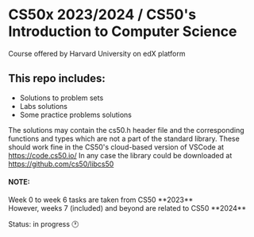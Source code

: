# CS50x 2023/2024 / CS50's Introduction to Computer Science  
Course offered by Harvard University on edX platform  

## This repo includes:
* Solutions to problem sets
* Labs solutions
* Some practice problems solutions

The solutions may contain the cs50.h header file and the corresponding functions and types which are not a part of the standard library.
These should work fine in the CS50's cloud-based version of VSCode at https://code.cs50.io/
In any case the library could be downloaded at https://github.com/cs50/libcs50  

<h4>NOTE:</h4> Week 0 to week 6 tasks are taken from CS50 **2023** <br>
However, weeks 7 (included) and beyond are related to CS50 **2024**

Status: in progress 🕐
